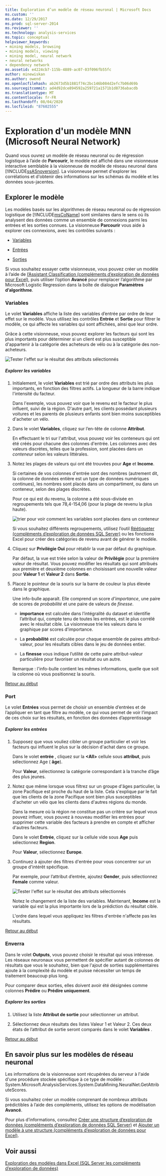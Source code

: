 ```yaml
---
title: Exploration d’un modèle de réseau neuronal | Microsoft Docs
ms.custom: ''
ms.date: 12/29/2017
ms.prod: sql-server-2014
ms.reviewer: ''
ms.technology: analysis-services
ms.topic: conceptual
helpviewer_keywords:
- mining models, browsing
- mining models, viewing
- mining model, neural network
- neural networks
- dependency network
ms.assetid: e4224cb7-115b-4889-ac07-03f096fb55fc
author: minewiskan
ms.author: owend
ms.openlocfilehash: ab2673d5b1881f74c2bc146b084d2efc7b06d69b
ms.sourcegitcommit: ad4d92dce894592a259721a1571b1d8736abacdb
ms.translationtype: MT
ms.contentlocale: fr-FR
ms.lasthandoff: 08/04/2020
ms.locfileid: "87602555"
---
```

# <a name="browsing-a-neural-network-model"></a>Exploration d'un modèle MNN (Microsoft Neural Network)
  Quand vous ouvrez un modèle de réseau neuronal ou de régression logistique à l’aide de **Parcourir**, le modèle est affiché dans une visionneuse interactive semblable à la visionneuse de modèle de réseau neuronal dans [!INCLUDE[ssASnoversion](../includes/ssasnoversion-md.md)]. La visionneuse permet d'explorer les corrélations et d'obtenir des informations sur les schémas du modèle et les données sous-jacentes.

##  <a name="explore-the-model"></a><a name="BKMK_Tabs"></a>Explorer le modèle
 Les modèles basés sur les algorithmes de réseau neuronal ou de régression logistique de [!INCLUDE[msCoName](../includes/msconame-md.md)] sont similaires dans le sens où ils analysent des données comme un ensemble de connexions parmi les entrées et les sorties connues. La visionneuse **Parcourir** vous aide à explorer ces connexions, avec les contrôles suivants :

-   [Variables](#BKMK_Variables)

-   [Entrées](#BKMK_Inputs)

-   [Sorties](#BKMK_Outputs)

 Si vous souhaitez essayer cette visionneuse, vous pouvez créer un modèle à l’aide de [l’Assistant Classification &#40;compléments d’exploration de données pour Excel&#41;](classify-wizard-data-mining-add-ins-for-excel.md), puis utiliser l’option **Avancé** pour remplacer l’algorithme par Microsoft Logistic Regression dans la boîte de dialogue **Paramètres d’algorithme**.

###  <a name="variables"></a><a name="BKMK_Variables"></a>Variables
 Le volet **Variables** affiche la liste des variables d’entrée par ordre de leur effet sur le modèle. Vous utilisez les contrôles **Entrée** et **Sortie** pour filtrer le modèle, ce qui affecte les variables qui sont affichées, ainsi que leur ordre.

 Grâce à cette visionneuse, vous pouvez explorer les facteurs qui sont les plus importants pour déterminer si un client est plus susceptible d'appartenir à la catégorie des acheteurs de vélo ou à la catégorie des non-acheteurs.

 ![Tester l'effet sur le résultat des attributs sélectionnés](media/dm13-neuralnet-agebuyer1.gif "Tester l'effet sur le résultat des attributs sélectionnés")

##### <a name="explore-variables"></a>Explorer les variables

1.  Initialement, le volet **Variables** est trié par ordre des attributs les plus importants, en fonction des filtres actifs. La longueur de la barre indique l'intensité du facteur.

     Dans l'exemple, vous pouvez voir que le revenu est le facteur le plus influent, suivi de la région. D'autre part, les clients possédant plusieurs voitures et les parents de plusieurs enfants sont bien moins susceptibles d'acheter un vélo.

2.  Dans le volet **Variables**, cliquez sur l’en-tête de colonne **Attribut**.

     En effectuant le tri sur l'attribut, vous pouvez voir les conteneurs qui ont été créés pour chacune des colonnes d'entrée. Les colonnes avec des valeurs discrètes, telles que la profession, sont placées dans un *conteneur* selon les valeurs littérales.

3.  Notez les plages de valeurs qui ont été trouvées pour **Age** et **Income**.

     Si certaines de vos colonnes d'entrée sont des nombres (autrement dit, la colonne de données entière est un type de données numériques continues), les nombres sont placés dans un compartiment, ou dans un conteneur, selon des plages discrètes.

     Pour ce qui est du revenu, la colonne a été sous-divisée en regroupements tels que 78,4-154,06 (pour la plage de revenu la plus haute).

     ![trier pour voir comment les variables sont placées dans un conteneur](media/dm13-nn-bucketing-variables.gif "trier pour voir comment les variables sont placées dans un conteneur")

     Si vous souhaitez différents regroupements, utilisez l’outil [Réétiqueter &#40;compléments d’exploration de données SQL Server&#41;](relabel-sql-server-data-mining-add-ins.md) ou les fonctions Excel pour créer des catégories de revenu avant de générer le modèle.

4.  Cliquez sur **Privilégie Oui** pour rétablir la vue par défaut du graphique.

     Par défaut, la vue est triée selon la valeur de **Privilégie** pour la première valeur de résultat. Vous pouvez modifier les résultats qui sont attribués aux première et deuxième colonnes en choisissant une nouvelle valeur pour **Valeur 1** et **Valeur 2** dans **Sortie**.

5.  Placez le pointeur de la souris sur la barre de couleur la plus élevée dans le graphique.

     Une info-bulle apparaît. Elle comprend un score *d’importance*, une paire de scores de *probabilité* et une paire de valeurs de *finesse*.

    -   **importance** est calculée dans l’intégralité du dataset et identifie l’attribut qui, compte tenu de toutes les entrées, est le plus corrélé avec le résultat cible. La visionneuse trie les valeurs dans le graphique par scores d'importance.

    -   La **probabilité** est calculée pour chaque ensemble de paires attribut-valeur, pour les résultats cibles dans le jeu de données entier.

    -   La **finesse** vous indique l’utilité de cette paire attribut-valeur particulière pour favoriser un résultat ou un autre.

     Remarque : l'info-bulle contient les mêmes informations, quelle que soit la colonne où vous positionnez la souris.

 [Retour au début](#BKMK_Tabs)

###  <a name="inputs"></a><a name="BKMK_Inputs"></a>Port
 Le volet **Entrées** vous permet de choisir un ensemble d’entrées et de l’appliquer en tant que filtre au modèle, ce qui vous permet de voir l’impact de ces choix sur les résultats, en fonction des données d’apprentissage

##### <a name="explore-inputs"></a>Explorer les entrées

1.  Supposez que vous vouliez cibler un groupe particulier et voir les facteurs qui influent le plus sur la décision d'achat dans ce groupe.

     Dans le volet **entrée** , cliquez sur la **\<All>** cellule sous **attribut**, puis sélectionnez Age ( **âge**).

     Pour **Valeur**, sélectionnez la catégorie correspondant à la tranche d’âge des plus jeunes.

2.  Notez que même lorsque vous filtrez sur un groupe d'âges particulier, la zone Pacifique est proche du haut de la liste. Cela s'explique par le fait que les clients de la zone Pacifique sont bien plus susceptibles d'acheter un vélo que les clients dans d'autres régions du monde.

     Dans la mesure où la région ne constitue pas un critère sur lequel vous pouvez influer, vous pouvez à nouveau modifier les entrées pour supprimer cette variable des facteurs à prendre en compte et afficher d'autres facteurs.

     Dans le volet **Entrée**, cliquez sur la cellule vide sous **Age** puis sélectionnez **Region**.

     Pour **Valeur**, sélectionnez **Europe**.

3.  Continuez à ajouter des filtres d'entrée pour vous concentrer sur un groupe d'intérêt spécifique.

     Par exemple, pour l’attribut d’entrée, ajoutez **Gender**, puis sélectionnez **Female** comme valeur.

     ![Tester l'effet sur le résultat des attributs sélectionnés](media/dm13-neuralnet-agebuyer2.gif "Tester l'effet sur le résultat des attributs sélectionnés")

     Notez le changement de la liste des variables. Maintenant, **Income** est la variable qui est la plus importante lors de la prédiction du résultat cible.

     L'ordre dans lequel vous appliquez les filtres d'entrée n'affecte pas les résultats.

 [Retour au début](#BKMK_Tabs)

###  <a name="outputs"></a><a name="BKMK_Outputs"></a>Enverra
 Dans le volet **Outputs**, vous pouvez choisir le résultat qui vous intéresse. Les réseaux neuronaux vous permettent de spécifier autant de colonnes de résultats que vous le souhaitez, bien que l'ajout de sorties supplémentaires ajoute à la complexité du modèle et puisse nécessiter un temps de traitement beaucoup plus long.

 Pour comparer deux sorties, elles doivent avoir été désignées comme colonnes **Prédire** ou **Prédire uniquement**.

##### <a name="explore-outputs"></a>Explorer les sorties

1.  Utilisez la liste **Attribut de sortie** pour sélectionner un attribut.

2.  Sélectionnez deux résultats des listes Valeur 1 et Valeur 2. Ces deux états de l’attribut de sortie seront comparés dans le volet **Variables** .

 [Retour au début](#BKMK_Tabs)

## <a name="more-about-neural-network-models"></a>En savoir plus sur les modèles de réseau neuronal
 Les informations de la visionneuse sont récupérées du serveur à l'aide d'une procédure stockée spécifique à ce type de modèle : System.Microsoft.AnalysisServices.System.DataMining.NeuralNet.GetAttributeScores.

 Si vous souhaitez créer un modèle comprenant de nombreux attributs prédictibles à l’aide des compléments, utilisez les options de modélisation **Avancé**.

 Pour plus d’informations, consultez [Créer une structure d’exploration de données &#40;compléments d’exploration de données SQL Server&#41;](create-mining-structure-sql-server-data-mining-add-ins.md) et [Ajouter un modèle à une structure &#40;compléments d’exploration de données pour Excel&#41;](add-model-to-structure-data-mining-add-ins-for-excel.md).

## <a name="see-also"></a>Voir aussi
 [Exploration des modèles dans Excel &#40;SQL Server les compléments d’exploration de données&#41;](browsing-models-in-excel-sql-server-data-mining-add-ins.md)



